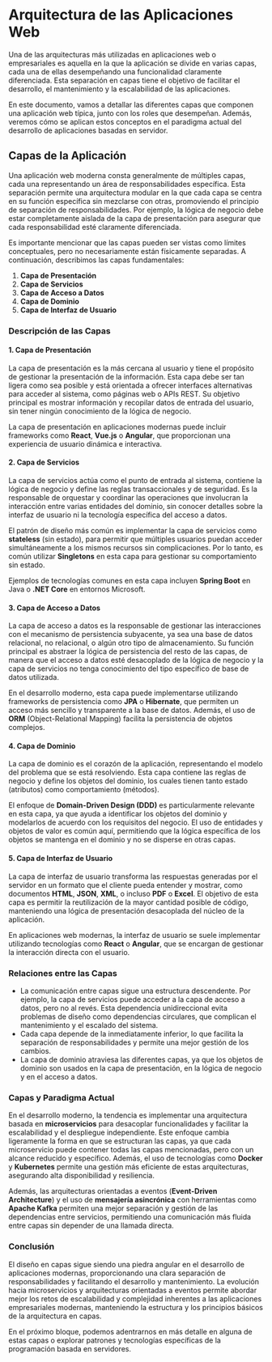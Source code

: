 # Arquitectura de las Aplicaciones Web

Una de las arquitecturas más utilizadas en aplicaciones web o empresariales es aquella en la que la aplicación se divide en varias capas, cada una de ellas desempeñando una funcionalidad claramente diferenciada. Esta separación en capas tiene el objetivo de facilitar el desarrollo, el mantenimiento y la escalabilidad de las aplicaciones.

En este documento, vamos a detallar las diferentes capas que componen una aplicación web típica, junto con los roles que desempeñan. Además, veremos cómo se aplican estos conceptos en el paradigma actual del desarrollo de aplicaciones basadas en servidor.

## Capas de la Aplicación

Una aplicación web moderna consta generalmente de múltiples capas, cada una representando un área de responsabilidades específica. Esta separación permite una arquitectura modular en la que cada capa se centra en su función específica sin mezclarse con otras, promoviendo el principio de separación de responsabilidades. Por ejemplo, la lógica de negocio debe estar completamente aislada de la capa de presentación para asegurar que cada responsabilidad esté claramente diferenciada.

Es importante mencionar que las capas pueden ser vistas como límites conceptuales, pero no necesariamente están físicamente separadas. A continuación, describimos las capas fundamentales:

1. **Capa de Presentación**
2. **Capa de Servicios**
3. **Capa de Acceso a Datos**
4. **Capa de Dominio**
5. **Capa de Interfaz de Usuario**

### Descripción de las Capas

#### 1. Capa de Presentación
La capa de presentación es la más cercana al usuario y tiene el propósito de gestionar la presentación de la información. Esta capa debe ser tan ligera como sea posible y está orientada a ofrecer interfaces alternativas para acceder al sistema, como páginas web o APIs REST. Su objetivo principal es mostrar información y recopilar datos de entrada del usuario, sin tener ningún conocimiento de la lógica de negocio.

La capa de presentación en aplicaciones modernas puede incluir frameworks como **React**, **Vue.js** o **Angular**, que proporcionan una experiencia de usuario dinámica e interactiva.

#### 2. Capa de Servicios
La capa de servicios actúa como el punto de entrada al sistema, contiene la lógica de negocio y define las reglas transaccionales y de seguridad. Es la responsable de orquestar y coordinar las operaciones que involucran la interacción entre varias entidades del dominio, sin conocer detalles sobre la interfaz de usuario ni la tecnología específica del acceso a datos.

El patrón de diseño más común es implementar la capa de servicios como **stateless** (sin estado), para permitir que múltiples usuarios puedan acceder simultáneamente a los mismos recursos sin complicaciones. Por lo tanto, es común utilizar **Singletons** en esta capa para gestionar su comportamiento sin estado.

Ejemplos de tecnologías comunes en esta capa incluyen **Spring Boot** en Java o **.NET Core** en entornos Microsoft.

#### 3. Capa de Acceso a Datos
La capa de acceso a datos es la responsable de gestionar las interacciones con el mecanismo de persistencia subyacente, ya sea una base de datos relacional, no relacional, o algún otro tipo de almacenamiento. Su función principal es abstraer la lógica de persistencia del resto de las capas, de manera que el acceso a datos esté desacoplado de la lógica de negocio y la capa de servicios no tenga conocimiento del tipo específico de base de datos utilizada.

En el desarrollo moderno, esta capa puede implementarse utilizando frameworks de persistencia como **JPA** o **Hibernate**, que permiten un acceso más sencillo y transparente a la base de datos. Además, el uso de **ORM** (Object-Relational Mapping) facilita la persistencia de objetos complejos.

#### 4. Capa de Dominio
La capa de dominio es el corazón de la aplicación, representando el modelo del problema que se está resolviendo. Esta capa contiene las reglas de negocio y define los objetos del dominio, los cuales tienen tanto estado (atributos) como comportamiento (métodos).

El enfoque de **Domain-Driven Design (DDD)** es particularmente relevante en esta capa, ya que ayuda a identificar los objetos del dominio y modelarlos de acuerdo con los requisitos del negocio. El uso de entidades y objetos de valor es común aquí, permitiendo que la lógica específica de los objetos se mantenga en el dominio y no se disperse en otras capas.

#### 5. Capa de Interfaz de Usuario
La capa de interfaz de usuario transforma las respuestas generadas por el servidor en un formato que el cliente pueda entender y mostrar, como documentos **HTML**, **JSON**, **XML**, o incluso **PDF** o **Excel**. El objetivo de esta capa es permitir la reutilización de la mayor cantidad posible de código, manteniendo una lógica de presentación desacoplada del núcleo de la aplicación.

En aplicaciones web modernas, la interfaz de usuario se suele implementar utilizando tecnologías como **React** o **Angular**, que se encargan de gestionar la interacción directa con el usuario.

### Relaciones entre las Capas

- La comunicación entre capas sigue una estructura descendente. Por ejemplo, la capa de servicios puede acceder a la capa de acceso a datos, pero no al revés. Esta dependencia unidireccional evita problemas de diseño como dependencias circulares, que complican el mantenimiento y el escalado del sistema.
- Cada capa depende de la inmediatamente inferior, lo que facilita la separación de responsabilidades y permite una mejor gestión de los cambios.
- La capa de dominio atraviesa las diferentes capas, ya que los objetos de dominio son usados en la capa de presentación, en la lógica de negocio y en el acceso a datos.

### Capas y Paradigma Actual

En el desarrollo moderno, la tendencia es implementar una arquitectura basada en **microservicios** para desacoplar funcionalidades y facilitar la escalabilidad y el despliegue independiente. Este enfoque cambia ligeramente la forma en que se estructuran las capas, ya que cada microservicio puede contener todas las capas mencionadas, pero con un alcance reducido y específico. Además, el uso de tecnologías como **Docker** y **Kubernetes** permite una gestión más eficiente de estas arquitecturas, asegurando alta disponibilidad y resiliencia.

Además, las arquitecturas orientadas a eventos (**Event-Driven Architecture**) y el uso de **mensajería asincrónica** con herramientas como **Apache Kafka** permiten una mejor separación y gestión de las dependencias entre servicios, permitiendo una comunicación más fluida entre capas sin depender de una llamada directa.

### Conclusión

El diseño en capas sigue siendo una piedra angular en el desarrollo de aplicaciones modernas, proporcionando una clara separación de responsabilidades y facilitando el desarrollo y mantenimiento. La evolución hacia microservicios y arquitecturas orientadas a eventos permite abordar mejor los retos de escalabilidad y complejidad inherentes a las aplicaciones empresariales modernas, manteniendo la estructura y los principios básicos de la arquitectura en capas.

En el próximo bloque, podemos adentrarnos en más detalle en alguna de estas capas o explorar patrones y tecnologías específicas de la programación basada en servidores.
